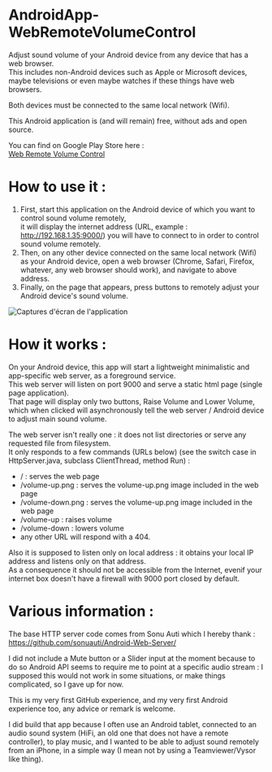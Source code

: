 # AndroidApp-WebRemoteVolumeControl
Adjust sound volume of your Android device from any device that has a web browser.  
This includes non-Android devices such as Apple or Microsoft devices, maybe televisions or even maybe watches if these things have web browsers.  

Both devices must be connected to the same local network (Wifi).  

This Android application is (and will remain) free, without ads and open source.  

You can find on Google Play Store here :  
[Web Remote Volume Control](https://play.google.com/store/apps/details?id=com.tanaka42.webremotevolumecontrol)


How to use it :
===============

1. First, start this application on the Android device of which you want to control sound volume remotely,  
   it will display the internet address (URL, example : http://192.168.1.35:9000/) you will have to connect to in order to control sound volume remotely.
2. Then, on any other device connected on the same local network (Wifi) as your Android device, open a web browser (Chrome, Safari, Firefox, whatever, any web browser should work), and navigate to above address.
3. Finally, on the page that appears, press buttons to remotely adjust your Android device's sound volume.

![Captures d'écran de l'application](https://raw.githubusercontent.com/tanaka42/androidapp-webremotevolumecontrol/master/google-play-store-images-20.29.1/image_1024_500_en.png "Captures d'écran de l'application")

How it works :
==============

On your Android device, this app will start a lightweight minimalistic and app-specific web server, as a foreground service.  
This web server will listen on port 9000 and serve a static html page (single page application).  
That page will display only two buttons, Raise Volume and Lower Volume, which when clicked will asynchronously tell the web server / Android device to adjust main sound volume.

The web server isn't really one : it does not list directories or serve any requested file from filesystem.  
It only responds to a few commands (URLs below) (see the switch case in HttpServer.java, subclass ClientThread, method Run) :  
* / : serves the web page
* /volume-up.png : serves the volume-up.png image included in the web page
* /volume-down.png : serves the volume-up.png image included in the web page
* /volume-up : raises volume
* /volume-down : lowers volume
* any other URL will respond with a 404.

Also it is supposed to listen only on local address : it obtains your local IP address and listens only on that address.  
As a consequence it should not be accessible from the Internet, evenif your internet box doesn't have a firewall with 9000 port closed by default.

Various information :
=====================

The base HTTP server code comes from Sonu Auti which I hereby thank : https://github.com/sonuauti/Android-Web-Server/

I did not include a Mute button or a Slider input at the moment because to do so Android API seems to require me to point at a specific audio stream : I supposed this would not work in some situations, or make things complicated, so I gave up for now.

This is my very first GitHub experience, and my very first Android experience too, any advice or remark is welcome.

I did build that app because I often use an Android tablet, connected to an audio sound system (HiFi, an old one that does not have a remote controller), to play music, and I wanted to be able to adjust sound remotely from an iPhone, in a simple way (I mean not by using a Teamviewer/Vysor like thing).
